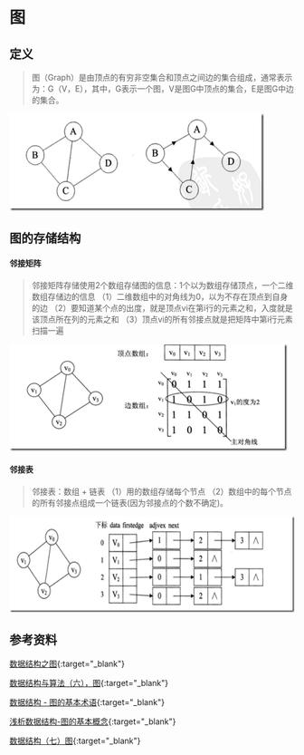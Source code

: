# 图

## 定义



> 图（Graph）是由顶点的有穷非空集合和顶点之间边的集合组成，通常表示为：G（V，E），其中，G表示一个图，V是图G中顶点的集合，E是图G中边的集合。

![](/img/in-post/2018-04-11-data-structure-graph/graph.png)

## 图的存储结构

#### 邻接矩阵

> 邻接矩阵存储使用2个数组存储图的信息：1个以为数组存储顶点，一个二维数组存储边的信息
> （1）二维数组中的对角线为0，以为不存在顶点到自身的边
> （2）要知道某个点的出度，就是顶点vi在第i行的元素之和，入度就是该顶点所在列的元素之和
> （3）顶点vi的所有邻接点就是把矩阵中第i行元素扫描一遍

![](/img/in-post/2018-04-11-data-structure-graph/neighborhood_rectangle.png)

#### 邻接表

> 邻接表：数组 + 链表
> （1）用的数组存储每个节点
> （2）数组中的每个节点的所有邻接点组成一个链表(因为邻接点的个数不确定)。

![](/img/in-post/2018-04-11-data-structure-graph/neighbor_table.png)

## 参考资料

[数据结构之图](https://blog.csdn.net/z4909801/article/details/77923582){:target="_blank"}

[数据结构与算法（六），图](https://www.jianshu.com/p/a9f8b69813d5){:target="_blank"}

[数据结构 - 图的基本术语](https://blog.csdn.net/wangzi11322/article/details/45417081){:target="_blank"}

[浅析数据结构-图的基本概念](http://www.cnblogs.com/polly333/p/4760275.html){:target="_blank"}

[数据结构（七）图](http://www.cnblogs.com/moonlord/p/5938061.html){:target="_blank"}